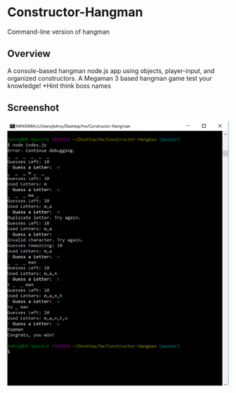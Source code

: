 # Constructor-Hangman
Command-line version of hangman

## Overview
A console-based hangman node.js app using objects, player-input, and organized constructors. A Megaman 3 based hangman game test your knowledge! *Hint think boss names

## Screenshot
![Command Line](/screenshot.png)
